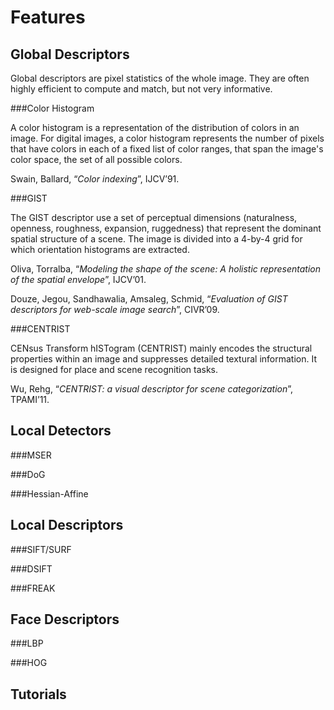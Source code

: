 Features
====

Global Descriptors
---

Global descriptors are pixel statistics of the whole image. They are often highly efficient to compute and match, but not very informative.

###Color Histogram

A color histogram is a representation of the distribution of colors in an image. For digital images, a color histogram represents the number of pixels that have colors in each of a fixed list of color ranges, that span the image's color space, the set of all possible colors.

Swain, Ballard, “*Color indexing*”, IJCV’91.


###GIST

The GIST descriptor use a set of perceptual dimensions (naturalness, openness, roughness, expansion, ruggedness) that represent the dominant spatial structure of a scene. The image is divided into a 4-by-4 grid for which orientation histograms are extracted.

Oliva, Torralba, “*Modeling the shape of the scene: A holistic representation of the spatial envelope*”, IJCV’01.

Douze, Jegou, Sandhawalia, Amsaleg, Schmid, “*Evaluation of GIST descriptors for web-scale image search*”, CIVR’09.



###CENTRIST

CENsus Transform hISTogram (CENTRIST) mainly encodes the structural properties within an image and suppresses detailed textural information. It is designed for place and scene recognition tasks.

Wu, Rehg, “*CENTRIST: a visual descriptor for scene categorization*”, TPAMI’11.



Local Detectors
---

###MSER


###DoG


###Hessian-Affine



Local Descriptors
---

###SIFT/SURF


###DSIFT


###FREAK


Face Descriptors
---

###LBP


###HOG



Tutorials
---

